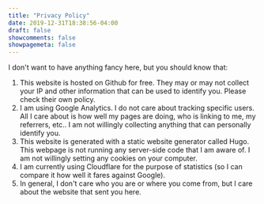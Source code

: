 ```yaml
---
title: "Privacy Policy"
date: 2019-12-31T18:38:56-04:00
draft: false
showcomments: false
showpagemeta: false
---
```


I don't want to have anything fancy here, but you should know that:

1. This website is hosted on Github for free. They may or may not collect your IP and other information that can be used to identify you. Please check their own policy.
2. I am using Google Analytics. I do not care about tracking specific users. All I care about is how well my pages are doing, who is linking to me, my referrers, etc.. I am not willingly collecting anything that can personally identify you.
3. This website is generated with a static website generator called Hugo. This webpage is not running any server-side code that I am aware of. I am not willingly setting any cookies on your computer.
4. I am currently using Cloudflare for the purpose of statistics (so I can compare it how well it fares against Google).
5. In general, I don't care who you are or where you come from, but I care about the website that sent you here.